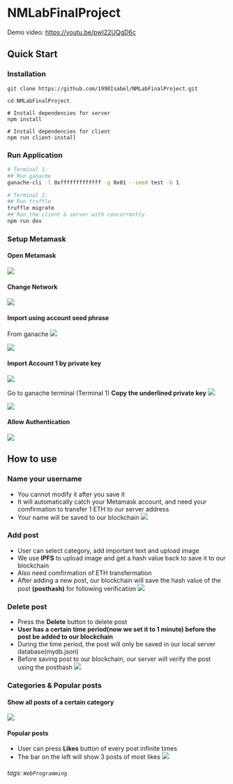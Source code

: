 # NMLabFinalProject
Demo video: https://youtu.be/pwI22UQgD6c

## Quick Start
### Installation
```
git clone https://github.com/1998Isabel/NMLabFinalProject.git

cd NMLabFinalProject

# Install dependencies for server
npm install  

# Install dependencies for client
npm run client-install 
```
### Run Application
```bash
# Terminal 1: 
## Run ganache
ganache-cli -l 0xfffffffffffff -g 0x01 --seed test -b 1

# Terminal 2:
## Run truffle
truffle migrate
## Run the client & server with concurrently
npm run dev
```
### Setup Metamask
#### Open Metamask
![](https://i.imgur.com/4TZrDhj.png)

#### Change Network
![](https://i.imgur.com/tKBAmP8.png)

#### Import using account seed phrase
From ganache
![](https://i.imgur.com/OyNh5pT.png)

![](https://i.imgur.com/YGDsjvH.png)

#### Import Account 1 by private key
![](https://i.imgur.com/NEWDMwW.png)

Go to ganache terminal (Terminal 1)
**Copy the underlined private key**
![](https://i.imgur.com/ZS8BTMz.png)


![](https://i.imgur.com/dAIY3HU.png)

#### Allow Authentication
![](https://i.imgur.com/34mj2X8.png)



## How to use

### Name your username
* You cannot modify it after you save it
* It will automatically catch your Metamask account, and need your comfirmation to transfer 1 ETH to our server address
* Your name will be saved to our blockchain
![](https://i.imgur.com/pL1LRLn.png)

### Add post
* User can select category, add important text and upload image
* We use **IPFS** to upload image and get a hash value back to save it to our blockchain
* Also need comfirmation of ETH transfermation
* After adding a new post, our blockchain will save the hash value of the post **(posthash)** for following verification
![](https://i.imgur.com/juQtYRN.png)

### Delete post
* Press the **Delete** button to delete post
* **User has a certain time period(now we set it to 1 minute) before the post be added to our blockchain**
* During the time period, the post will only be saved in our local server database(mydb.json)
* Before saving post to our blockchain, our server will verify the post using the posthash
![](https://i.imgur.com/Pi1jAnB.png)

### Categories & Popular posts
#### Show all posts of a certain category
![](https://i.imgur.com/4cufTSo.png)
#### Popular posts
* User can press **Likes** button of every post infinite times
* The bar on the left will show 3 posts of most likes
![](https://i.imgur.com/Ueq84wl.png)


###### tags: `WebProgramming`
